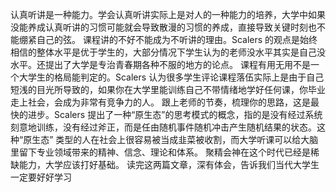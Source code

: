 认真听讲是一种能力。学会认真听讲实际上是对人的一种能力的培养，大学中如果没能养成认真听讲的习惯可能就会导致散漫的习惯的养成，直接导致关键时刻也不能绷紧自己的弦。
课程讲的不好不能成为不听讲的理由。Scalers 的观点是始终相信的整体水平是优于学生的，大部分情况下学生认为的老师没水平其实是自己没水平。还提出了大学是专治青春期各种不服的地方的论点。
课程有用无用不是一个大学生的格局能判定的。Scalers 认为很多学生评论课程落伍实际上是由于自己短浅的目光所导致的，如果你在大学里能训练自己不带情绪地学好任何课，你毕业走上社会，会成为非常有竞争力的人。
跟上老师的节奏，梳理你的思路，这是最快的进步。Scalers 提出了一种“原生态”的思考模式的概念，指的是没有经过系统刻意地训练，没有经过斧正，而是任由随机事件随机冲击产生随机结果的状态。这种“原生态” 类型的人在社会上很容易被当成韭菜被收割，而大学听课可以给大脑里留下专业领域带来的精神、信念、理论和体系。
聚精会神在这个时代已经是稀缺能力，大学应该打好基础。
读完这两篇文章，深有体会，告诉我们当代大学生一定要好好学习
